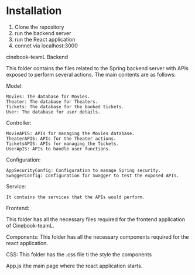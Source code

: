 # Installation
1.    Clone the repository
2.    run the backend server
3.    run the React application
4.    connet via localhost:3000


cinebook-teamL
Backend

This folder contains the files related to the Spring backend server with APIs exposed to perform several actions. The main contents are as follows:


Model:

    Movies: The database for Movies.
    Theater: The database for Theaters.
    Tickets: The database for the booked tickets.
    User: The database for user details.

Controller:

    MovieAPIS: APIs for managing the Movies database.
    TheaterAPIS: APIs for the Theater actions.
    TicketsAPIS: APIs for managing the Tickets.
    UserApIS: APIs to handle user functions.

Configuration:

    AppSecurityConfig: Configuration to manage Spring security.
    SwaggerConfig: Configuration for Swagger to test the exposed APIs.

Service:

    It contains the services that the APIs would perform.

Frontend:

This folder has all the necessary files required for the frontend application of Cinebook-teamL.


Components:
This folder has all the necessary components required for the react application.


CSS:
This folder has the .css file ti the style the components

App.js ithe main page where the react application starts.
    
